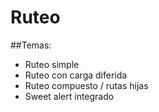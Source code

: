 # Ruteo

##Temas:

- Ruteo simple
- Ruteo con carga diferida
- Ruteo compuesto / rutas hijas
- Sweet alert integrado